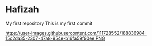 # Hafizah
My first repository
This is my first commit

https://user-images.githubusercontent.com/111728552/188836984-15c2da35-2307-47a8-954e-b16fa59f90ee.PNG
